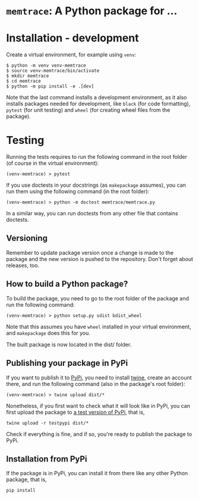 # `memtrace`: A Python package for ...


# Installation - development

Create a virtual environment, for example using `venv`:

```shell
$ python -m venv venv-memtrace
$ source venv-memtrace/bin/activate
$ mkdir memtrace
$ cd memtrace
$ python -m pip install -e .[dev]

```

Note that the last command installs a development environment, as it also installs packages needed for development, like `black` (for code formatting), `pytest` (for unit testing) and `wheel` (for creating wheel files from the package).


# Testing

Running the tests requires to run the following command in the root folder (of course in the virtual environment):

```shell
(venv-memtrace) > pytest
```

If you use doctests in your docstrings (as `makepackage` assumes), you can run them using the following command (in the root folder):

```shell
(venv-memtrace) > python -m doctest memtrace/memtrace.py
```

In a similar way, you can run doctests from any other file that contains doctests.


## Versioning

Remember to update package version once a change is made to the package and the new version is pushed to the repository. Don't forget about releases, too.


## How to build a Python package?

To build the package, you need to go to the root folder of the package and run the following command:

```shell
(venv-memtrace) > python setup.py sdist bdist_wheel
```

Note that this assumes you have `wheel` installed in your virtual environment, and `makepackage` does this for you.

The built package is now located in the dist/ folder.


## Publishing your package in PyPi

If you want to publish it to [PyPi](https://pypi.org/), you need to install [twine](https://twine.readthedocs.io/en/latest/), create an account there, and run the following command (also in the package's root folder):

```shell
(venv-memtrace) > twine upload dist/*
```

Nonetheless, if you first want to check what it will look like in PyPi, you can first upload the package to [a test version of PyPi](https://test.pypi.org/), that is, 

```shell
twine upload -r testpypi dist/*
```

Check if everything is fine, and if so, you're ready to publish the package to PyPi.

## Installation from PyPi

If the package is in PyPi, you can install it from there like any other Python package, that is,

```shell
pip install 
```
